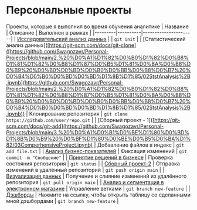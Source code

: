 # Персональные проекты
Проекты, которые я выполнил во время обучения аналитике
| Название | Описание | Выполнен в рамках |
|---------|----------|----------------------|
| [Исследовательский анализ данных](https://github.com/Swagozavr/Personal-Projects/blob/main/1.%20%D0%98%D1%81%D1%81%D0%BB%D0%B5%D0%B4%D0%BE%D0%B2%D0%B0%D1%82%D0%B5%D0%BB%D1%8C%D1%81%D0%BA%D0%B8%D0%B9%20%D0%B0%D0%BD%D0%B0%D0%BB%D0%B8%D0%B7%20%D0%B4%D0%B0%D0%BD%D0%BD%D1%8B%D1%85/01DataResearchProject.ipynb) |  | `git init` |
| [Статистический анализ данных]([https://git-scm.com/docs/git-clone]([https://github.com/Swagozavr/Personal-Projects/blob/main/2.%20%D0%A1%D1%82%D0%B0%D1%82%D0%B8%D1%81%D1%82%D0%B8%D1%87%D0%B5%D1%81%D0%BA%D0%B8%D0%B9%20%D0%B0%D0%BD%D0%B0%D0%BB%D0%B8%D0%B7%20%D0%B4%D0%B0%D0%BD%D0%BD%D1%8B%D1%85/02StstAnalysis%2B.ipynb](https://github.com/Swagozavr/Personal-Projects/blob/main/2.%20%D0%A1%D1%82%D0%B0%D1%82%D0%B8%D1%81%D1%82%D0%B8%D1%87%D0%B5%D1%81%D0%BA%D0%B8%D0%B9%20%D0%B0%D0%BD%D0%B0%D0%BB%D0%B8%D0%B7%20%D0%B4%D0%B0%D0%BD%D0%BD%D1%8B%D1%85/02StstAnalysis%2B.ipynb)) | Клонирование репозитория | `git clone https://github.com/user/repo.git` |
| [Сборный проект - 1]([https://git-scm.com/docs/git-add](https://github.com/Swagozavr/Personal-Projects/blob/main/3.%20%D0%A1%D0%B1%D0%BE%D1%80%D0%BD%D1%8B%D0%B9%20%D0%BF%D1%80%D0%BE%D0%B5%D0%BA%D1%82/03ComperhensiveProject.ipynb) | Добавление файлов в индекс | `git add file.txt` |
| [Анализ бизнес-показателей]([https://git-scm.com/docs/git-commit](https://github.com/Swagozavr/Personal-Projects/blob/main/4.%20%D0%90%D0%BD%D0%B0%D0%BB%D0%B8%D0%B7%20%D0%B1%D0%B8%D0%B7%D0%BD%D0%B5%D1%81-%D0%BF%D0%BE%D0%BA%D0%B0%D0%B7%D0%B0%D1%82%D0%B5%D0%BB%D0%B5%D0%B9/04BusinessMetrics.ipynb)) | Фиксация изменений | `git commit -m "Сообщение"` |
| [Принятие решений в бизнесе]([https://git-scm.com/docs/git-status](https://github.com/Swagozavr/Personal-Projects/blob/main/5.%20%D0%9F%D1%80%D0%B8%D0%BD%D1%8F%D1%82%D0%B8%D0%B5%20%D1%80%D0%B5%D1%88%D0%B5%D0%BD%D0%B8%D0%B9%20%D0%B2%20%D0%B1%D0%B8%D0%B7%D0%BD%D0%B5%D1%81%D0%B5/05BusinessDecisions.ipynb)) | Проверка состояния репозитория | `git status` |
| [Сборный проект-2]([https://git-scm.com/docs/git-push](https://github.com/Swagozavr/Personal-Projects/blob/main/6.%20%D0%A1%D0%B1%D0%BE%D1%80%D0%BD%D1%8B%D0%B9%20%D0%BF%D1%80%D0%BE%D0%B5%D0%BA%D1%82%202/06ComperhensiveProject2.ipynb)) | Отправка изменений в удалённый репозиторий | `git push origin main` |
| [Визуализация данных]([https://git-scm.com/docs/git-pull](https://github.com/Swagozavr/Personal-Projects/blob/main/7.%20%D0%92%D0%B8%D0%B7%D1%83%D0%B0%D0%BB%D0%B8%D0%B7%D0%B0%D1%86%D0%B8%D1%8F%20%D0%B4%D0%B0%D0%BD%D0%BD%D1%8B%D1%85/07Visualizations.ipynb)) | Получение и слияние изменений из удалённого репозитория | `git pull origin main` |
| [Анализ и сегментация в электронном магазине]([https://git-scm.com/docs/git-branch](https://github.com/Swagozavr/Personal-Projects/blob/main/8.%20%D0%90%D0%BD%D0%B0%D0%BB%D0%B8%D0%B7%20%D0%B8%20%D1%81%D0%B5%D0%B3%D0%BC%D0%B5%D0%BD%D1%82%D0%B0%D1%86%D0%B8%D1%8F%20%D0%B8%D0%BD%D1%82%D0%B5%D1%80%D0%BD%D0%B5%D1%82-%D0%BC%D0%B0%D0%B3%D0%B0%D0%B7%D0%B8%D0%BD%D0%B0/08E-commerceAnalysis.ipynb)) | Управление ветками | `git branch new-feature` |
| [Дэшборды](https://github.com/Swagozavr/Personal-Projects/blob/main/%D0%94%D1%8D%D1%88%D0%B1%D0%BE%D1%80%D0%B4%D1%8B/Dashboards%20Explained%20Here.md) | Нажмите на ссылку, чтобы открыть таблицу со сделанными мной дэшбордами | `git branch new-feature` |
